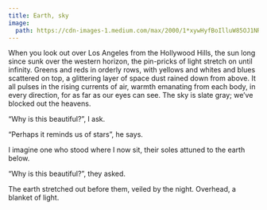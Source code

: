 ```yaml
---
title: Earth, sky
image:
  path: https://cdn-images-1.medium.com/max/2000/1*xywHyfBoIlluW85OJ1NRGw.png
---
```


When you look out over Los Angeles from the Hollywood Hills, the sun long since
sunk over the western horizon, the pin-pricks of light stretch on until
infinity. Greens and reds in orderly rows, with yellows and whites and blues
scattered on top, a glittering layer of space dust rained down from above. It
all pulses in the rising currents of air, warmth emanating from each body, in
every direction, for as far as our eyes can see. The sky is slate gray; we’ve
blocked out the heavens.

“Why is this beautiful?”, I ask.

“Perhaps it reminds us of stars”, he says.

I imagine one who stood where I now sit, their soles attuned to the earth below.

“Why is this beautiful?”, they asked.

The earth stretched out before them, veiled by the night. Overhead, a blanket of
light.
